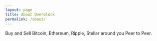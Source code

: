 ```yaml
---
layout: page
title: About Overblock
permalink: /about/
---
```


Buy and Sell Bitcoin, Ethereum, Ripple, Stellar around you Peer to Peer.